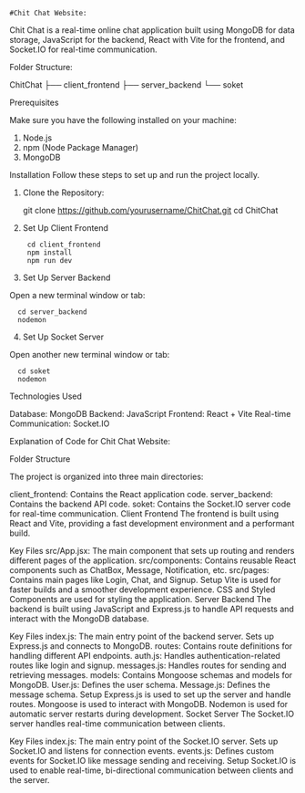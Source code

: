     #Chit Chat Website:
                                                                                  
Chit Chat is a real-time online chat application built using MongoDB for data storage, JavaScript for the backend, React with Vite for the frontend, and Socket.IO for real-time communication.

Folder Structure:

ChitChat
├── client_frontend
├── server_backend
└── soket

Prerequisites

Make sure you have the following installed on your machine:

1.  Node.js
2.  npm (Node Package Manager)
3.  MongoDB

Installation
Follow these steps to set up and run the project locally.

1. Clone the Repository:
   
      git clone https://github.com/yourusername/ChitChat.git
      cd ChitChat

2. Set Up Client Frontend

        cd client_frontend
        npm install
        npm run dev
   
3. Set Up Server Backend
   
Open a new terminal window or tab:

      cd server_backend
      nodemon

4. Set Up Socket Server
   
Open another new terminal window or tab:

      cd soket
      nodemon


Technologies Used

  Database: MongoDB
  Backend: JavaScript
  Frontend: React + Vite
  Real-time Communication: Socket.IO


Explanation of Code for Chit Chat Website:

Folder Structure

The project is organized into three main directories:

client_frontend: Contains the React application code.
server_backend: Contains the backend API code.
soket: Contains the Socket.IO server code for real-time communication.
Client Frontend
The frontend is built using React and Vite, providing a fast development environment and a performant build.

Key Files
src/App.jsx: The main component that sets up routing and renders different pages of the application.
src/components: Contains reusable React components such as ChatBox, Message, Notification, etc.
src/pages: Contains main pages like Login, Chat, and Signup.
Setup
Vite is used for faster builds and a smoother development experience.
CSS and Styled Components are used for styling the application.
Server Backend
The backend is built using JavaScript and Express.js to handle API requests and interact with the MongoDB database.

Key Files
index.js: The main entry point of the backend server. Sets up Express.js and connects to MongoDB.
routes: Contains route definitions for handling different API endpoints.
auth.js: Handles authentication-related routes like login and signup.
messages.js: Handles routes for sending and retrieving messages.
models: Contains Mongoose schemas and models for MongoDB.
User.js: Defines the user schema.
Message.js: Defines the message schema.
Setup
Express.js is used to set up the server and handle routes.
Mongoose is used to interact with MongoDB.
Nodemon is used for automatic server restarts during development.
Socket Server
The Socket.IO server handles real-time communication between clients.

Key Files
index.js: The main entry point of the Socket.IO server. Sets up Socket.IO and listens for connection events.
events.js: Defines custom events for Socket.IO like message sending and receiving.
Setup
Socket.IO is used to enable real-time, bi-directional communication between clients and the server.
   
